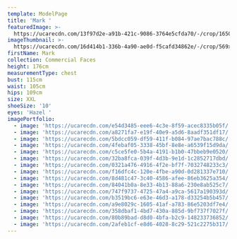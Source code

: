 ```yaml
---
template: ModelPage
title: 'Mark '
featuredImage: >-
  https://ucarecdn.com/13f97d2e-a91b-421c-9086-3764e5cfda70/-/crop/1650x922/0,56/-/preview/
imageThumbnail: >-
  https://ucarecdn.com/16d414b1-336b-4a90-ae0d-f5cafd34862e/-/crop/569x755/82,0/-/preview/
firstName: Mark
collection: Commercial Faces
height: 176cm
measurementType: chest
bust: 115cm
waist: 105cm
hips: 109cm
size: XXL
shoeSize: '10'
eyes: 'Hazel '
imagePortfolio:
  - image: 'https://ucarecdn.com/e54d3485-eee6-4c3e-8f59-acec8335b05f/'
  - image: 'https://ucarecdn.com/a8271fa7-e19f-40e9-a5d6-8aadf351df17/'
  - image: 'https://ucarecdn.com/5bdcc059-df59-411f-b084-97ae7bac788c/'
  - image: 'https://ucarecdn.com/4febaf05-3338-45bf-8e8e-a6539f15d9da/'
  - image: 'https://ucarecdn.com/c5ce5fe0-5b4a-4191-b1b0-47bbeb9e0520/'
  - image: 'https://ucarecdn.com/32ba8fca-039f-4d3b-9e1d-1c2852717dbd/'
  - image: 'https://ucarecdn.com/0321a476-4916-4f2e-bf7f-7032748233c3/'
  - image: 'https://ucarecdn.com/f16dfc4c-120e-4fbe-a90d-0d281337e710/'
  - image: 'https://ucarecdn.com/8d481c47-3c40-4586-afee-86eb3625a354/'
  - image: 'https://ucarecdn.com/84041b0a-8e33-4b13-88a6-230e8ab525c7/'
  - image: 'https://ucarecdn.com/747f9737-4725-47a4-a9ca-5617a190393d/'
  - image: 'https://ucarecdn.com/b3519bc6-e63e-46d3-a178-d33254b5b457/'
  - image: 'https://ucarecdn.com/a9e8029c-1605-41af-a783-86e5203df7e4/'
  - image: 'https://ucarecdn.com/358dbaf1-4bd7-430a-885d-9bf737f7027f/'
  - image: 'https://ucarecdn.com/80b89bad-d8d0-4bfa-b2c9-148233736852/'
  - image: 'https://ucarecdn.com/2afeb1cf-e8d6-4028-8c29-521c2275b317/'
---
```



